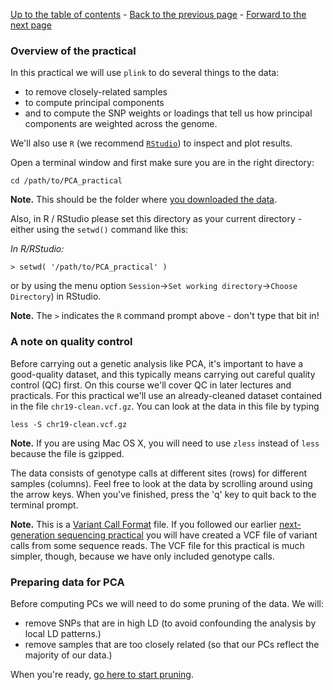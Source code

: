 [Up to the table of contents](Introduction.md) - [Back to the previous page](getting_setup.md) - [Forward to the next page](ld_pruning.md)

### Overview of the practical

In this practical we will use `plink` to do several things to the data:

* to remove closely-related samples
* to compute principal components
* and to compute the SNP weights or loadings that tell us how principal components are weighted across the genome.

We'll also use `R` (we recommend [`RStudio`](https://www.rstudio.com)) to inspect and plot results.

Open a terminal window and first make sure you are in the right directory:

```
cd /path/to/PCA_practical
```

**Note.** This should be the folder where [you downloaded the data](getting_setup.md).

Also, in R / RStudio please set this directory as your current directory - either using the `setwd()` command like this:

*In R/RStudio:*
```
> setwd( '/path/to/PCA_practical' )
```

or by using the menu option `Session`->`Set working directory`->`Choose Directory`) in RStudio.

**Note.** The `>` indicates the `R` command prompt above - don't type that bit in!

### A note on quality control

Before carrying out a genetic analysis like PCA, it's important to have a good-quality dataset, and
this typically means carrying out careful quality control (QC) first. On this course we'll cover QC
in later lectures and practicals. For this practical we'll use an already-cleaned dataset contained
in the file `chr19-clean.vcf.gz`. You can look at the data in this file by typing

```
less -S chr19-clean.vcf.gz
```

**Note.** If you are using Mac OS X, you will need to use `zless` instead of `less` because the file is gzipped.

The data consists of genotype calls at different sites (rows) for different samples (columns).  Feel free to look at the data by scrolling around using the arrow keys. When you've finished, press the 'q' key to quit back to the terminal prompt.

**Note.** This is a [Variant Call Format](https://samtools.github.io/hts-specs/VCFv4.2.pdf) file.
If you followed our earlier [next-generation sequencing
practical](../../../Next_Generation_Sequencing/practicals/ngs_processing_pipeline/) you will have
created a VCF file of variant calls from some sequence reads.  The VCF file for this practical is much simpler, though, because we have only included genotype calls.

### Preparing data for PCA

Before computing PCs we will need to do some pruning of the data.  We will:

* remove SNPs that are in high LD (to avoid confounding the analysis by local LD patterns.)
* remove samples that are too closely related (so that our PCs reflect the majority of our data.)

When you're ready, [go here to start pruning](ld_pruning.md).
